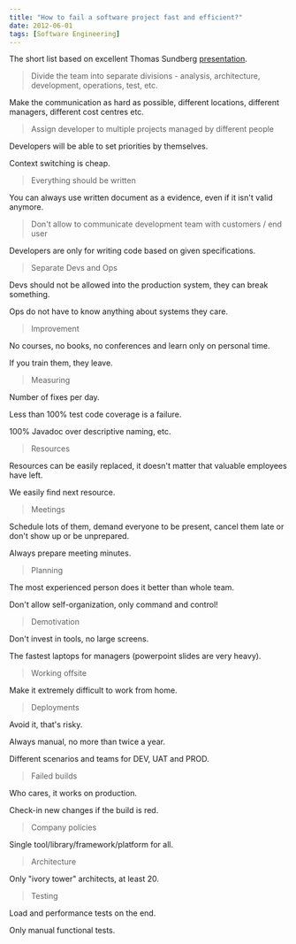```yaml
---
title: "How to fail a software project fast and efficient?"
date: 2012-06-01
tags: [Software Engineering]
---
```


The short list based on excellent Thomas Sundberg [presentation](http://s3-eu-west-1.amazonaws.com/presentations2012/41presentation.pdf).

> Divide the team into separate divisions - analysis, architecture, development, operations, test, etc.

Make the communication as hard as possible, different locations, different managers, different cost centres etc.

> Assign developer to multiple projects managed by different people

Developers will be able to set priorities by themselves. 

Context switching is cheap.

> Everything should be written

You can always use written document as a evidence, even if it isn't valid anymore.

> Don't allow to communicate development team with customers / end user

Developers are only for writing code based on given specifications.

> Separate Devs and Ops

Devs should not be allowed into the production system, they can break something. 

Ops do not have to know anything about systems they care.

> Improvement

No courses, no books, no conferences and learn only on personal time.

If you train them, they leave.

> Measuring

Number of fixes per day.
 
Less than 100% test code coverage is a failure.
 
100% Javadoc over descriptive naming, etc.

> Resources

Resources can be easily replaced, it doesn't matter that valuable employees have left.
 
We easily find next resource.

> Meetings

Schedule lots of them, demand everyone to be present, cancel them late or don't show up or be unprepared.

Always prepare meeting minutes.

> Planning

The most experienced person does it better than whole team.

Don't allow self-organization, only command and control\!

> Demotivation

Don't invest in tools, no large screens. 

The fastest laptops for managers (powerpoint slides are very heavy).

> Working offsite

Make it extremely difficult to work from home.

> Deployments

Avoid it, that's risky. 

Always manual, no more than twice a year. 

Different scenarios and teams for DEV, UAT and PROD.

> Failed builds

Who cares, it works on production.

Check-in new changes if the build is red.

> Company policies

Single tool/library/framework/platform for all.

> Architecture

Only "ivory tower" architects, at least 20.

> Testing

Load and performance tests on the end.

Only manual functional tests.
